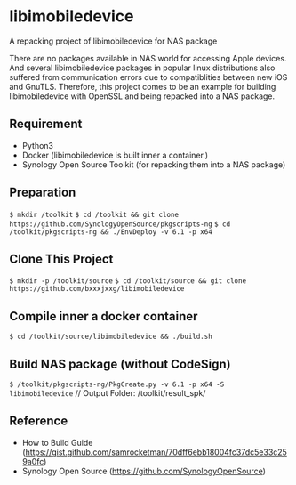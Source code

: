 libimobiledevice
======
A repacking project of libimobiledevice for NAS package

There are no packages available in NAS world for accessing Apple devices. And
several libimobiledevice packages in popular linux distributions also suffered
from communication errors due to compatiblities between new iOS and GnuTLS.
Therefore, this project comes to be an example for building libimobiledevice
with OpenSSL and being repacked into a NAS package.

## Requirement
* Python3
* Docker (libimobiledevice is built inner a container.)
* Synology Open Source Toolkit (for repacking them into a NAS package)

## Preparation
`$ mkdir /toolkit`
`$ cd /toolkit && git clone https://github.com/SynologyOpenSource/pkgscripts-ng`
`$ cd /toolkit/pkgscripts-ng && ./EnvDeploy -v 6.1 -p x64`

## Clone This Project
`$ mkdir -p /toolkit/source`
`$ cd /toolkit/source && git clone https://github.com/bxxxjxxg/libimobiledevice`

## Compile inner a docker container
`$ cd /toolkit/source/libimobiledevice && ./build.sh`

## Build NAS package (without CodeSign)
`$ /toolkit/pkgscripts-ng/PkgCreate.py -v 6.1 -p x64 -S libimobiledevice`
// Output Folder: /toolkit/result_spk/

## Reference
* How to Build Guide
  (https://gist.github.com/samrocketman/70dff6ebb18004fc37dc5e33c259a0fc)
* Synology Open Source (https://github.com/SynologyOpenSource)




